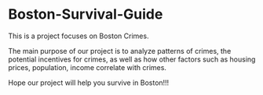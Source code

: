 # Boston-Survival-Guide
This is a project focuses on Boston Crimes.

The main purpose of our project is to analyze patterns of crimes, the potential incentives for crimes, as well as how other factors such as housing prices, population, income correlate with crimes.

Hope our project will help you survive in Boston!!!

